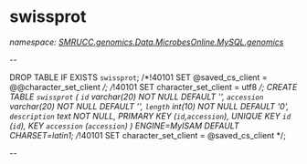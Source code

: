 ﻿# swissprot
_namespace: [SMRUCC.genomics.Data.MicrobesOnline.MySQL.genomics](./index.md)_

--
 
 DROP TABLE IF EXISTS `swissprot`;
 /*!40101 SET @saved_cs_client = @@character_set_client */;
 /*!40101 SET character_set_client = utf8 */;
 CREATE TABLE `swissprot` (
 `id` varchar(20) NOT NULL DEFAULT '',
 `accession` varchar(20) NOT NULL DEFAULT '',
 `length` int(10) NOT NULL DEFAULT '0',
 `description` text NOT NULL,
 PRIMARY KEY (`id`,`accession`),
 UNIQUE KEY `id` (`id`),
 KEY `accession` (`accession`)
 ) ENGINE=MyISAM DEFAULT CHARSET=latin1;
 /*!40101 SET character_set_client = @saved_cs_client */;
 
 --




